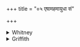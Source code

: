 +++
title = "०५ एषामहमायुधा सं"

+++

<details><summary>Whitney</summary>

### Translation
5. The weapons of them I sharpen up; their royalty having good heroes, I  
increase; be their authority unwasting, victorious; their intent let all  
the gods aid.

### Notes
The translation again (as in vs. 2) implies emendation of *syāmi* in  
**a** to *śyāmi*, which is read by Ppp. and by the comm. Most of our  
mss. (all save O.Op.), as of SPP's, accent in **b** *súvīram*, and both  
editions have adopted the reading; but it ought, of course, to be  
*suvī́ram*, as always elsewhere (and as the comm. here describes the  
word). Ppp. has *vardhayasva* at end of **b**, and its **d** is *ugram  
eṣāṁ cittaṁ bahudhā viśvarūpā*. The definition of the verse as  
*triṣṭubh* is wanting in the Anukr. ⌊London ms.⌋, doubtless by an error  
of the manuscripts, which are confused at this point. ⌊The Berlin ms.  
does give it.⌋
</details>

<details><summary>Griffith</summary>

The weapons of these men I whet and sharpen, with valiant heroes I increase their kingdom. Victorious be their power and ever ageless! May all the Gods promote their thoughts and wishes.
</details>
